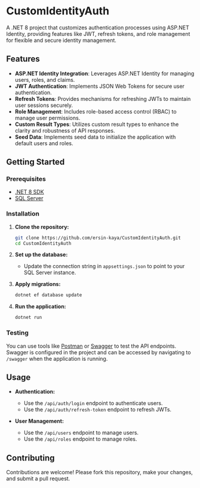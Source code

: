 # CustomIdentityAuth

A .NET 8 project that customizes authentication processes using ASP.NET Identity, providing features like JWT, refresh tokens, and role management for flexible and secure identity management.

## Features

- **ASP.NET Identity Integration**: Leverages ASP.NET Identity for managing users, roles, and claims.
- **JWT Authentication**: Implements JSON Web Tokens for secure user authentication.
- **Refresh Tokens**: Provides mechanisms for refreshing JWTs to maintain user sessions securely.
- **Role Management**: Includes role-based access control (RBAC) to manage user permissions.
- **Custom Result Types**: Utilizes custom result types to enhance the clarity and robustness of API responses.
- **Seed Data**: Implements seed data to initialize the application with default users and roles.

## Getting Started

### Prerequisites

- [.NET 8 SDK](https://dotnet.microsoft.com/download/dotnet/8.0)
- [SQL Server](https://www.microsoft.com/en-us/sql-server/sql-server-downloads)

### Installation

1. **Clone the repository:**

    ```bash
    git clone https://github.com/ersin-kaya/CustomIdentityAuth.git
    cd CustomIdentityAuth
    ```

2. **Set up the database:**

    - Update the connection string in `appsettings.json` to point to your SQL Server instance.

3. **Apply migrations:**

    ```bash
    dotnet ef database update
    ```

4. **Run the application:**

    ```bash
    dotnet run
    ```

### Testing

You can use tools like [Postman](https://www.postman.com/) or [Swagger](https://swagger.io/) to test the API endpoints. Swagger is configured in the project and can be accessed by navigating to `/swagger` when the application is running.

## Usage

- **Authentication:**
  - Use the `/api/auth/login` endpoint to authenticate users.
  - Use the `/api/auth/refresh-token` endpoint to refresh JWTs.

- **User Management:**
  - Use the `/api/users` endpoint to manage users.
  - Use the `/api/roles` endpoint to manage roles.

## Contributing

Contributions are welcome! Please fork this repository, make your changes, and submit a pull request.

